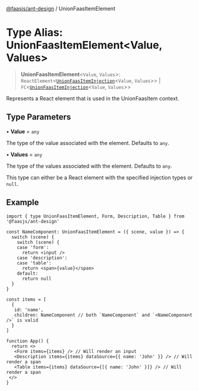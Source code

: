 [@faasjs/ant-design](../README.md) / UnionFaasItemElement

# Type Alias: UnionFaasItemElement\<Value, Values\>

> **UnionFaasItemElement**\<`Value`, `Values`\>: `ReactElement`\<[`UnionFaasItemInjection`](UnionFaasItemInjection.md)\<`Value`, `Values`\>\> \| `FC`\<[`UnionFaasItemInjection`](UnionFaasItemInjection.md)\<`Value`, `Values`\>\>

Represents a React element that is used in the UnionFaasItem context.

## Type Parameters

• **Value** = `any`

The type of the value associated with the element. Defaults to `any`.

• **Values** = `any`

The type of the values associated with the element. Defaults to `any`.

This type can either be a React element with the specified injection types or `null`.

## Example

```tsx
import { type UnionFaasItemElement, Form, Description, Table } from '@faasjs/ant-design'

const NameComponent: UnionFaasItemElement = ({ scene, value }) => {
  switch (scene) {
    switch (scene) {
    case 'form':
      return <input />
    case 'description':
    case 'table':
      return <span>{value}</span>
    default:
      return null
  }
}

const items = [
  {
   id: 'name',
   children: NameComponent // both `NameComponent` and `<NameComponent />` is valid
  }
]

function App() {
  return <>
   <Form items={items} /> // Will render an input
   <Description items={items} dataSource={{ name: 'John' }} /> // Will render a span
   <Table items={items} dataSource={[{ name: 'John' }]} /> // Will render a span
 </>
}
```
